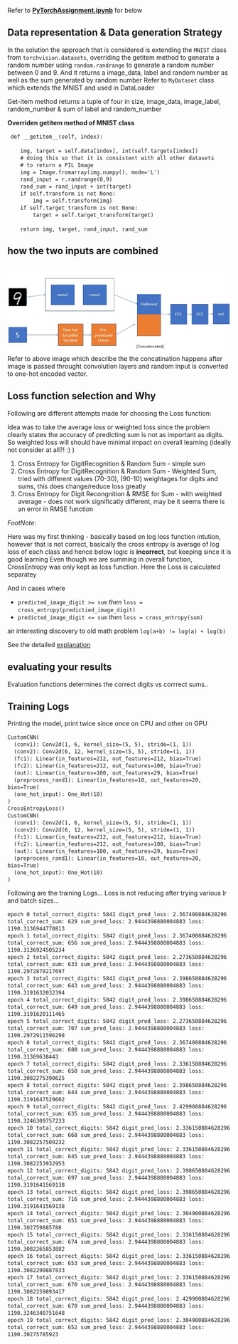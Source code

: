 Refer to **[PyTorchAssignment.ipynb](/pytorch_intro/PyTorchAssginment1.ipynb)** for below

## Data representation & Data generation Strategy

In the solution the approach that is considered is extending the ```MNIST``` class from ```torchvision.datasets```, overriding the getitem method to generate a random number using ```random.randrange``` to generate a random number between 0 and 9. And it returns a image_data, label and random number as well as the sum generated by random number 
Refer to ```MyDataset``` class which extends the MNIST and used in DataLoader

Get-item method returns a tuple of four in size, image_data, image_label, random_number & sum of label and random_number

**Overriden __getitem__ method of MNIST class**

```
 def __getitem__(self, index):
    
    img, target = self.data[index], int(self.targets[index])
    # doing this so that it is consistent with all other datasets
    # to return a PIL Image
    img = Image.fromarray(img.numpy(), mode='L')
    rand_input = r.randrange(0,9)
    rand_sum = rand_input + int(target)
    if self.transform is not None:
        img = self.transform(img)
    if self.target_transform is not None:
        target = self.target_transform(target)

    return img, target, rand_input, rand_sum

```

## how the two inputs are combined

![neuralnet](/pytorch_intro/nn.jpg) 
Refer to above image which describe the the concatination happens after image is passed throught convolution layers and random input is converted to one-hot encoded vector.

## Loss function selection and Why


Following are different attempts made for choosing the Loss function:

Idea was to take the average loss or weighted loss since the problem clearly states the accuracy of predicting sum is not as important as digits. So weighted loss will should have minimal impact on overall learning (ideally not consider at all?! :) )

1. Cross Entropy for DigitRecognition & Random Sum - simple sum
2. Cross Entropy for DigitRecognition & Random Sum - Weighted Sum, tried with different values (70-30), (90-10) weightages for digits and sums, this does change/reduce loss greatly
3. Cross Entropy for Digit Recongnition & RMSE for Sum - with weighted average - does not work significatly different, may be it seems there is an error in RMSE function

_FootNote_:

Here was my first thinking - basically based on log loss function intution, however that is not correct, basically the cross entropy is average of log loss of each class and hence below logic is **incorrect**, but keeping since it is good learning
Even though we are summing in overall function, CrossEntropy was only kept as loss function. Here the Loss is calculated separatey

And in cases where 

  - ```predicted_image_digit >= sum``` *then* ```loss = cross_entropy(predictied_image_digit)```
  - ```predicted_image_digit <= sum``` *then* ```loss = cross_entropy(sum)```

an interesting discovery to old math problem ```log(a+b) != log(a) + log(b)```

See the detailed [explanation](https://cdsmithus.medium.com/the-logarithm-of-a-sum-69dd76199790)


## evaluating your results 

Evaluation functions determines the correct digits vs corrrect sums..




## Training Logs
Printing the model, print twice since once on CPU and other on GPU
```
CustomCNN(
  (conv1): Conv2d(1, 6, kernel_size=(5, 5), stride=(1, 1))
  (conv2): Conv2d(6, 12, kernel_size=(5, 5), stride=(1, 1))
  (fc1): Linear(in_features=212, out_features=212, bias=True)
  (fc2): Linear(in_features=212, out_features=100, bias=True)
  (out): Linear(in_features=100, out_features=29, bias=True)
  (preprocess_rand1): Linear(in_features=10, out_features=20, bias=True)
  (one_hot_input): One_Hot(10)
)
CrossEntropyLoss()
CustomCNN(
  (conv1): Conv2d(1, 6, kernel_size=(5, 5), stride=(1, 1))
  (conv2): Conv2d(6, 12, kernel_size=(5, 5), stride=(1, 1))
  (fc1): Linear(in_features=212, out_features=212, bias=True)
  (fc2): Linear(in_features=212, out_features=100, bias=True)
  (out): Linear(in_features=100, out_features=29, bias=True)
  (preprocess_rand1): Linear(in_features=10, out_features=20, bias=True)
  (one_hot_input): One_Hot(10)
)
```
Following are the training Logs... Loss is not reducing after trying various lr and batch sizes...

```
epoch 0 total_correct_digits: 5842 digit_pred_loss: 2.367400884628296 total_correct_sum: 629 sum_pred_loss: 2.9444398880004883 loss: 1190.3136944770813
epoch 1 total_correct_digits: 5842 digit_pred_loss: 2.367400884628296 total_correct_sum: 656 sum_pred_loss: 2.9444398880004883 loss: 1190.3136924505234
epoch 2 total_correct_digits: 5842 digit_pred_loss: 2.273650884628296 total_correct_sum: 633 sum_pred_loss: 2.9444398880004883 loss: 1190.2972878217697
epoch 3 total_correct_digits: 5842 digit_pred_loss: 2.398650884628296 total_correct_sum: 643 sum_pred_loss: 2.9444398880004883 loss: 1190.3191632032394
epoch 4 total_correct_digits: 5842 digit_pred_loss: 2.398650884628296 total_correct_sum: 649 sum_pred_loss: 2.9444398880004883 loss: 1190.3191620111465
epoch 5 total_correct_digits: 5842 digit_pred_loss: 2.273650884628296 total_correct_sum: 707 sum_pred_loss: 2.9444398880004883 loss: 1190.2972911596298
epoch 6 total_correct_digits: 5842 digit_pred_loss: 2.367400884628296 total_correct_sum: 680 sum_pred_loss: 2.9444398880004883 loss: 1190.31369638443
epoch 7 total_correct_digits: 5842 digit_pred_loss: 2.336150884628296 total_correct_sum: 650 sum_pred_loss: 2.9444398880004883 loss: 1190.3082275390625
epoch 8 total_correct_digits: 5842 digit_pred_loss: 2.398650884628296 total_correct_sum: 644 sum_pred_loss: 2.9444398880004883 loss: 1190.3191647529602
epoch 9 total_correct_digits: 5842 digit_pred_loss: 2.429900884628296 total_correct_sum: 635 sum_pred_loss: 2.9444398880004883 loss: 1190.3246309757233
epoch 10 total_correct_digits: 5842 digit_pred_loss: 2.336150884628296 total_correct_sum: 668 sum_pred_loss: 2.9444398880004883 loss: 1190.3082257509232
epoch 11 total_correct_digits: 5842 digit_pred_loss: 2.336150884628296 total_correct_sum: 645 sum_pred_loss: 2.9444398880004883 loss: 1190.3082253932953
epoch 12 total_correct_digits: 5842 digit_pred_loss: 2.398650884628296 total_correct_sum: 697 sum_pred_loss: 2.9444398880004883 loss: 1190.3191641569138
epoch 13 total_correct_digits: 5842 digit_pred_loss: 2.398650884628296 total_correct_sum: 716 sum_pred_loss: 2.9444398880004883 loss: 1190.3191641569138
epoch 14 total_correct_digits: 5842 digit_pred_loss: 2.304900884628296 total_correct_sum: 651 sum_pred_loss: 2.9444398880004883 loss: 1190.302759885788
epoch 15 total_correct_digits: 5842 digit_pred_loss: 2.336150884628296 total_correct_sum: 674 sum_pred_loss: 2.9444398880004883 loss: 1190.3082265853882
epoch 16 total_correct_digits: 5842 digit_pred_loss: 2.336150884628296 total_correct_sum: 653 sum_pred_loss: 2.9444398880004883 loss: 1190.3082290887833
epoch 17 total_correct_digits: 5842 digit_pred_loss: 2.336150884628296 total_correct_sum: 670 sum_pred_loss: 2.9444398880004883 loss: 1190.3082259893417
epoch 18 total_correct_digits: 5842 digit_pred_loss: 2.429900884628296 total_correct_sum: 670 sum_pred_loss: 2.9444398880004883 loss: 1190.3246340751648
epoch 19 total_correct_digits: 5842 digit_pred_loss: 2.304900884628296 total_correct_sum: 652 sum_pred_loss: 2.9444398880004883 loss: 1190.30275785923
```
